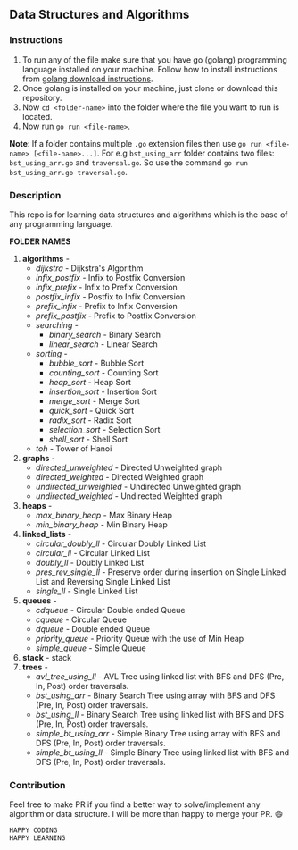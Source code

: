 ## Data Structures and Algorithms

### Instructions

1. To run any of the file make sure that you have go (golang) programming language installed on your machine. Follow how to install instructions from [golang download instructions](https://golang.org/doc/install).
2. Once golang is installed on your machine, just clone or download this repository.
3. Now `cd <folder-name>` into the folder where the file you want to run is located.
4. Now run `go run <file-name>`.

**Note**: If a folder contains multiple `.go` extension files then use `go run <file-name> [<file-name>...]`. For e.g `bst_using_arr` folder contains two files: `bst_using_arr.go` and `traversal.go`. So use the command `go run bst_using_arr.go traversal.go`.

### Description

This repo is for learning data structures and algorithms which is the base of any programming language.

**FOLDER NAMES**

01. **algorithms** -
    * *dijkstra* - Dijkstra's Algorithm
    * *infix_postfix* - Infix to Postfix Conversion
    * *infix_prefix* - Infix to Prefix Conversion
    * *postfix_infix* - Postfix to Infix Conversion
    * *prefix_infix* - Prefix to Infix Conversion
    * *prefix_postfix* - Prefix to Postfix Conversion
    * *searching* -
        * *binary_search* - Binary Search
        * *linear_search* - Linear Search
    * *sorting* - 
        * *bubble_sort* - Bubble Sort
        * *counting_sort* - Counting Sort
        * *heap_sort* - Heap Sort
        * *insertion_sort* - Insertion Sort
        * *merge_sort* - Merge Sort
        * *quick_sort* - Quick Sort
        * *radix_sort* - Radix Sort
        * *selection_sort* - Selection Sort
        * *shell_sort* - Shell Sort
    * *toh* - Tower of Hanoi
02. **graphs** -
    * *directed_unweighted* - Directed Unweighted graph
    * *directed_weighted* - Directed Weighted graph
    * *undirected_unweighted* - Undirected Unweighted graph
    * *undirected_weighted* - Undirected Weighted graph
03. **heaps** -
    * *max_binary_heap* - Max Binary Heap
    * *min_binary_heap* - Min Binary Heap
04. **linked_lists** -
    * *circular_doubly_ll* - Circular Doubly Linked List
    * *circular_ll* - Circular Linked List
    * *doubly_ll* - Doubly Linked List
    * *pres_rev_single_ll* - Preserve order during insertion on Single Linked List and Reversing Single Linked List
    * *single_ll* - Single Linked List
05. **queues** - 
    * *cdqueue* - Circular Double ended Queue
    * *cqueue* - Circular Queue
    * *dqueue* - Double ended Queue
    * *priority_queue* - Priority Queue with the use of Min Heap
    * *simple_queue* - Simple Queue
06. **stack** - stack
07. **trees** - 
    * *avl_tree_using_ll* - AVL Tree using linked list with BFS and DFS (Pre, In, Post) order traversals.
    * *bst_using_arr* - Binary Search Tree using array with BFS and DFS (Pre, In, Post) order traversals.
    * *bst_using_ll* - Binary Search Tree using linked list with BFS and DFS (Pre, In, Post) order traversals.
    * *simple_bt_using_arr* - Simple Binary Tree using array with BFS and DFS (Pre, In, Post) order traversals.
    * *simple_bt_using_ll* - Simple Binary Tree using linked list with BFS and DFS (Pre, In, Post) order traversals.


### Contribution

Feel free to make PR if you find a better way to solve/implement any algorithm or data structure. I will be more than happy to merge your PR. :smile:

```
HAPPY CODING
HAPPY LEARNING
```